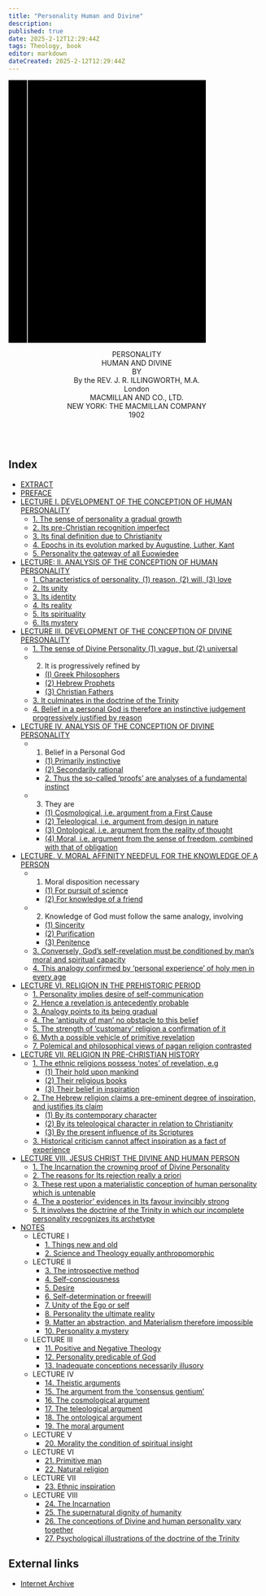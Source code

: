 ```yaml
---
title: "Personality Human and Divine"
description: 
published: true
date: 2025-2-12T12:29:44Z
tags: Theology, book
editor: markdown
dateCreated: 2025-2-12T12:29:44Z
---
```


<div class="urantiapedia-book-front urantiapedia-book-science"><svg xmlns="http://www.w3.org/2000/svg" width="102.6mm" height="136.8mm" viewBox="0 0 102.6 136.8" version="1.1">	<g transform="translate(-7,-5)">		<rect width="9.6" height="136.8" x="7" y="5" />		<rect width="96.9" height="136.8" x="17" y="5" />		<text style="font-size:5px" x="61" y="22">J. R. Illingworth, M.A.</text>		<text style="font-size:4px" x="61" y="125">London & N.Y.: The Macmillan Company, 1894</text>		<text style="font-size:9px" x="61" y="60">Personality</text>		<text style="font-size:9px" x="61" y="70">Human and Divine</text>	</g></svg></div><p style="text-align:center;"><span class="text-h3">PERSONALITY</span><br><span class="text-h3">HUMAN AND DIVINE</span><br>BY<br><span class="text-h5">By the REV. J. R. ILLINGWORTH, M.A. </span><br>London<br>MACMILLAN AND CO., LTD.<br>NEW YORK: THE MACMILLAN COMPANY<br>1902<br><br></p><br>
## Index

- [EXTRACT](/en/book/Theology/Personality_Human_and_Divine/Extract)
- [PREFACE](/en/book/Theology/Personality_Human_and_Divine/Preface)
- [LECTURE I. DEVELOPMENT OF THE CONCEPTION OF HUMAN PERSONALITY](/en/book/Theology/Personality_Human_and_Divine/1)
	- [1. The sense of personality a gradual growth](/en/book/Theology/Personality_Human_and_Divine/1#p6)
	- [2. Its pre-Christian recognition imperfect](/en/book/Theology/Personality_Human_and_Divine/1#p7)
	- [3. Its final definition due to Christianity](/en/book/Theology/Personality_Human_and_Divine/1#p8)
	- [4. Epochs in its evolution marked by Augustine, Luther, Kant](/en/book/Theology/Personality_Human_and_Divine/1#p14)
	- [5. Personality the gateway of all Euowiedee](/en/book/Theology/Personality_Human_and_Divine/1#p25)
- [LECTURE: II. ANALYSIS OF THE CONCEPTION OF HUMAN PERSONALITY](/en/book/Theology/Personality_Human_and_Divine/2)
	- [1. Characteristics of personality, (1) reason, (2) will, (3) love](/en/book/Theology/Personality_Human_and_Divine/2#p29)
	- [2. Its unity](/en/book/Theology/Personality_Human_and_Divine/2#p30)
	- [3. Its identity](/en/book/Theology/Personality_Human_and_Divine/2#p40)
	- [4. Its reality](/en/book/Theology/Personality_Human_and_Divine/2#p43)
	- [5. Its spirituality](/en/book/Theology/Personality_Human_and_Divine/2#p45)
	- [6. Its mystery](/en/book/Theology/Personality_Human_and_Divine/2#p52)
- [LECTURE III. DEVELOPMENT OF THE CONCEPTION OF DIVINE PERSONALITY](/en/book/Theology/Personality_Human_and_Divine/3)
	- [1. The sense of Divine Personality (1) vague, but (2) universal](/en/book/Theology/Personality_Human_and_Divine/3#p54)
	- 2. It is progressively refined by
		- [(I) Greek Philosophers](/en/book/Theology/Personality_Human_and_Divine/3#p59)
		- [(2) Hebrew Prophets](/en/book/Theology/Personality_Human_and_Divine/3#p65)
		- [(3) Christian Fathers](/en/book/Theology/Personality_Human_and_Divine/3#p66)
	- [3. It culminates in the doctrine of the Trinity](/en/book/Theology/Personality_Human_and_Divine/3#p67)
	- [4. Belief in a personal God is therefore an instinctive judgement progressively justified by reason](/en/book/Theology/Personality_Human_and_Divine/3#p76)
- [LECTURE IV. ANALYSIS OF THE CONCEPTION OF DIVINE PERSONALITY](/en/book/Theology/Personality_Human_and_Divine/4)
	- 1. Belief in a Personal God
		- [(1) Primarily instinctive](/en/book/Theology/Personality_Human_and_Divine/4#p81)
		- [(2) Secondarily rational](/en/book/Theology/Personality_Human_and_Divine/4#p82)
		- [2. Thus the so-called ‘proofs’ are analyses of 	a fundamental instinct](/en/book/Theology/Personality_Human_and_Divine/4#p83)
	- 3. They are
		- [(1) Cosmological, i.e. argument from a First Cause](/en/book/Theology/Personality_Human_and_Divine/4#p84)
		- [(2) Teleological, i.e. argument from design in nature](/en/book/Theology/Personality_Human_and_Divine/4#p93)
		- [(3) Ontological, i.e. argument from the reality of thought](/en/book/Theology/Personality_Human_and_Divine/4#p100)
		- [(4) Moral, i.e. argument from the sense of freedom, combined with that of obligation](/en/book/Theology/Personality_Human_and_Divine/4#p103)
- [LECTURE. V. MORAL AFFINITY NEEDFUL FOR THE KNOWLEDGE OF A PERSON](/en/book/Theology/Personality_Human_and_Divine/5)
	- 1. Moral disposition necessary
		- [(1) For pursuit of science](/en/book/Theology/Personality_Human_and_Divine/5#p114)
		- [(2) For knowledge of a friend](/en/book/Theology/Personality_Human_and_Divine/5#p116)
	- 2. Knowledge of God must follow the same analogy, involving
		- [(1) Sincerity](/en/book/Theology/Personality_Human_and_Divine/5#p120)
		- [(2) Purification](/en/book/Theology/Personality_Human_and_Divine/5#p121)
		- [(3) Penitence](/en/book/Theology/Personality_Human_and_Divine/5#p122)
	- [3. Conversely, God’s self-revelation must be conditioned by man’s moral and spiritual capacity](/en/book/Theology/Personality_Human_and_Divine/5#p124)
	- [4. This analogy confirmed by ‘personal experience’ of holy men in every age](/en/book/Theology/Personality_Human_and_Divine/5#p132)
- [LECTURE VI. RELIGION IN THE PREHISTORIC PERIOD](/en/book/Theology/Personality_Human_and_Divine/6)
	- [1. Personality implies desire of self-communication](/en/book/Theology/Personality_Human_and_Divine/6#p138)
	- [2. Hence a revelation is antecedently probable](/en/book/Theology/Personality_Human_and_Divine/6#p139)
	- [3. Analogy points to its being gradual](/en/book/Theology/Personality_Human_and_Divine/6#p140)
	- [4. The ‘antiquity of man’ no obstacle to this belief](/en/book/Theology/Personality_Human_and_Divine/6#p143)
	- [5. The strength of ‘customary’ religion a confirmation of it](/en/book/Theology/Personality_Human_and_Divine/6#p148)
	- [6. Myth a possible vehicle of primitive revelation](/en/book/Theology/Personality_Human_and_Divine/6#p154)
	- [7. Polemical and philosophical views of pagan religion contrasted](/en/book/Theology/Personality_Human_and_Divine/6#p161)
- [LECTURE VII. RELIGION IN PRE-CHRISTIAN HISTORY](/en/book/Theology/Personality_Human_and_Divine/7)
	- [1. The ethnic religions possess ‘notes’ of revelation, e.g](/en/book/Theology/Personality_Human_and_Divine/7#p168)
		- [(1) Their hold upon mankind](/en/book/Theology/Personality_Human_and_Divine/7#p169)
		- [(2) Their religious books](/en/book/Theology/Personality_Human_and_Divine/7#p170)
		- [(3) Their belief in inspiration](/en/book/Theology/Personality_Human_and_Divine/7#p171)
	- [2. The Hebrew religion claims a pre-eminent degree of inspiration, and justifies its claim](/en/book/Theology/Personality_Human_and_Divine/7#p173)
		- [(1) By its contemporary character](/en/book/Theology/Personality_Human_and_Divine/7#p174)
		- [(2) By its teleological character in relation to Christianity](/en/book/Theology/Personality_Human_and_Divine/7#p175)
		- [(3) By the present influence of its Scriptures](/en/book/Theology/Personality_Human_and_Divine/7#p181)
	- [3. Historical criticism cannot affect inspiration as a fact of experience](/en/book/Theology/Personality_Human_and_Divine/7#p183)
- [LECTURE VIII. JESUS CHRIST THE DIVINE AND HUMAN PERSON](/en/book/Theology/Personality_Human_and_Divine/8)
	- [1. The Incarnation the crowning proof of Divine Personality](/en/book/Theology/Personality_Human_and_Divine/8#p192)
	- [2. The reasons for Its rejection really a priori](/en/book/Theology/Personality_Human_and_Divine/8#p192)
	- [3. These rest upon a materialistic conception of human personality which is untenable](/en/book/Theology/Personality_Human_and_Divine/8#p193)
	- [4. The a posterior’ evidences in Its favour invincibly strong](/en/book/Theology/Personality_Human_and_Divine/8#p196)
	- [5. It involves the doctrine of the Trinity in which our incomplete personality recognizes its archetype](/en/book/Theology/Personality_Human_and_Divine/8#p212)
- [NOTES](/en/book/Theology/Personality_Human_and_Divine/Notes)
	- LECTURE I
		- [1. Things new and old](/en/book/Theology/Personality_Human_and_Divine/Notes#p217)
		- [2. Science and Theology equally anthropomorphic](/en/book/Theology/Personality_Human_and_Divine/Notes#p219)
	- LECTURE II
		- [3. The introspective method](/en/book/Theology/Personality_Human_and_Divine/Notes#p222)
		- [4. Self-consciousness](/en/book/Theology/Personality_Human_and_Divine/Notes#p224)
		- [5. Desire](/en/book/Theology/Personality_Human_and_Divine/Notes#p226)
		- [6. Self-determination or freewill](/en/book/Theology/Personality_Human_and_Divine/Notes#p227)
		- [7. Unity of the Ego or self](/en/book/Theology/Personality_Human_and_Divine/Notes#p233)
		- [8. Personality the ultimate reality](/en/book/Theology/Personality_Human_and_Divine/Notes#p236)
		- [9. Matter an abstraction, and Materialism therefore impossible](/en/book/Theology/Personality_Human_and_Divine/Notes#p238)
		- [10. Personality a mystery](/en/book/Theology/Personality_Human_and_Divine/Notes#p240)
	- LECTURE III
		- [11. Positive and Negative Theology](/en/book/Theology/Personality_Human_and_Divine/Notes#p242)
		- [12. Personality predicable of God](/en/book/Theology/Personality_Human_and_Divine/Notes#p243)
		- [13. Inadequate conceptions necessarily illusory](/en/book/Theology/Personality_Human_and_Divine/Notes#p246)
	- LECTURE IV
		- [14. Theistic arguments](/en/book/Theology/Personality_Human_and_Divine/Notes#p249)
		- [15. The argument from the ‘consensus gentium’](/en/book/Theology/Personality_Human_and_Divine/Notes#p249)
		- [16. The cosmological argument](/en/book/Theology/Personality_Human_and_Divine/Notes#p251)
		- [17. The teleological argument](/en/book/Theology/Personality_Human_and_Divine/Notes#p255)
		- [18. The ontological argument](/en/book/Theology/Personality_Human_and_Divine/Notes#p257)
		- [19. The moral argument](/en/book/Theology/Personality_Human_and_Divine/Notes#p260)
	- LECTURE V
		- [20. Morality the condition of spiritual insight](/en/book/Theology/Personality_Human_and_Divine/Notes#p264)
	- LECTURE VI
		- [21. Primitive man](/en/book/Theology/Personality_Human_and_Divine/Notes#p265)
		- [22. Natural religion](/en/book/Theology/Personality_Human_and_Divine/Notes#p266)
	- LECTURE VII
		- [23. Ethnic inspiration](/en/book/Theology/Personality_Human_and_Divine/Notes#p267)
	- LECTURE VIII
		- [24. The Incarnation](/en/book/Theology/Personality_Human_and_Divine/Notes#p268)
		- [25. The supernatural dignity of humanity](/en/book/Theology/Personality_Human_and_Divine/Notes#p270)
		- [26. The conceptions of Divine and human personality vary together](/en/book/Theology/Personality_Human_and_Divine/Notes#p271)
		- [27. Psychological illustrations of the doctrine of the Trinity](/en/book/Theology/Personality_Human_and_Divine/Notes#p272)

## External links

- [Internet Archive](https://archive.org/details/personalityhuman00illi)
